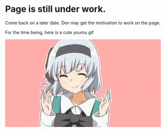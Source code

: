 <!DOCTYPE html>
<html>
<head>
<title>Generic Title</title>
<link rel="stylesheet" href="eyecandy.css">
</head>
<body>

<h1>Page is still under work.</h1>
<p>Come back on a later date. Dev may get the motivation to work on the page.</p>
<p>For the time being, here is a cute youmu gif</p>
<div class="absolute">
  <img src="./resources/youmu_but_no_fish.gif">
</body>
</html>

